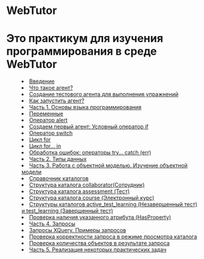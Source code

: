 # WebTutor 
# Это практикум  для изучения программирования в среде WebTutor 

<dd><li> <a href="vved.md"> Введение</dd>
<dd><li> <a href="agent.md"> Что такое агент?</dd>
<dd><li> <a href="test_agent.md"> Создание тестового агента для выполнения упражнений</dd>
<dd><li> <a href="run_agent.md"> Как запустить агент?</dd>
  
<dd><li> <a href="1_language.md"> Часть 1. Основы языка программирования</dd>
<dd><li> <a href="variables.md"> Переменные</dd>
<dd><li> <a href="alert.md"> Оператор alert</dd> 
<dd><li> <a href="first_agent__if.md "> Создаем первый агент: Условный оператор if</dd>
<dd><li> <a href="switch.md"> Оператор switch</dd>
<dd><li> <a href="for.md"> Цикл for</dd>
<dd><li> <a href="for_in.md"> Цикл for… in</dd>
<dd><li> <a href="try.md"> Обработка ошибок: операторы try… catch (err)</dd>

<dd><li> <a href=" 2_data_types.md"> Часть 2. Типы данных</dd>

<dd><li> <a href=" 3_object_model.md"> Часть 3. Работа с объектной моделью. Изучение объектной модели</dd>
<dd><li> <a href="catalogs.md"> Справочник каталогов</dd>
<dd><li> <a href="collaborator.md"> Структура каталога collaborator(Сотрудник)</dd>
<dd><li> <a href="assessment.md"> Структура каталога assessment (Тест)</dd>
<dd><li> <a href="course.md"> Структура каталога course (Электронный курс)</dd>
<dd><li> <a href="other_catalogs1.md"> Структуры каталогов active_test_learning (Незавершенный тест) и test_learning (Завершенный тест)</dd>
<dd><li> <a href="hasproperty.md"> Проверка наличия указанного атрибута (HasProperty)</dd>


<dd><li> <a href="4_queries.md"> Часть 4. Запросы</dd>
<dd><li> <a href="XQuery.md"> Запросы XQuery. Примеры запросов</dd>
<dd><li> <a href="XQuery_control.md"> Проверка корректности запроса в режиме просмотра каталога</dd>
<dd><li> <a href="XQuery_quantity.md"> Проверка количества объектов в результате запроса</dd>

<dd><li> <a href="5_practical_realization.md"> Часть 5. Реализация некоторых практических задач</dd>

